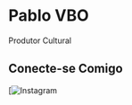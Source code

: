 

 # Pablo VBO
Produtor Cultural
  ## Conecte-se Comigo

[![Instagram](https://www.instagram.com/soupablobarreto/)


